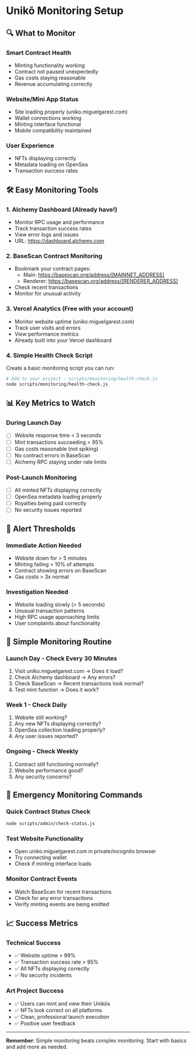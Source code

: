 # Unikō Monitoring Setup

## 🔍 What to Monitor

### **Smart Contract Health**
- Minting functionality working
- Contract not paused unexpectedly  
- Gas costs staying reasonable
- Revenue accumulating correctly

### **Website/Mini App Status**
- Site loading properly (uniko.miguelgarest.com)
- Wallet connections working
- Minting interface functional
- Mobile compatibility maintained

### **User Experience**
- NFTs displaying correctly
- Metadata loading on OpenSea
- Transaction success rates

## 🛠️ Easy Monitoring Tools

### **1. Alchemy Dashboard** (Already have!)
- Monitor RPC usage and performance
- Track transaction success rates
- View error logs and issues
- URL: https://dashboard.alchemy.com

### **2. BaseScan Contract Monitoring**
- Bookmark your contract pages:
  - Main: https://basescan.org/address/[MAINNET_ADDRESS]
  - Renderer: https://basescan.org/address/[RENDERER_ADDRESS]
- Check recent transactions
- Monitor for unusual activity

### **3. Vercel Analytics** (Free with your account)
- Monitor website uptime (uniko.miguelgarest.com)
- Track user visits and errors
- View performance metrics
- Already built into your Vercel dashboard

### **4. Simple Health Check Script**
Create a basic monitoring script you can run:

```bash
# Add to your project - scripts/monitoring/health-check.js
node scripts/monitoring/health-check.js
```

## 📊 Key Metrics to Watch

### **During Launch Day**
- [ ] Website response time < 3 seconds
- [ ] Mint transactions succeeding > 95%
- [ ] Gas costs reasonable (not spiking)
- [ ] No contract errors in BaseScan
- [ ] Alchemy RPC staying under rate limits

### **Post-Launch Monitoring**
- [ ] All minted NFTs displaying correctly
- [ ] OpenSea metadata loading properly
- [ ] Royalties being paid correctly
- [ ] No security issues reported

## 🚨 Alert Thresholds

### **Immediate Action Needed**
- Website down for > 5 minutes
- Minting failing > 10% of attempts
- Contract showing errors on BaseScan
- Gas costs > 3x normal

### **Investigation Needed**
- Website loading slowly (> 5 seconds)
- Unusual transaction patterns
- High RPC usage approaching limits
- User complaints about functionality

## 📱 Simple Monitoring Routine

### **Launch Day - Check Every 30 Minutes**
1. Visit uniko.miguelgarest.com → Does it load?
2. Check Alchemy dashboard → Any errors?
3. Check BaseScan → Recent transactions look normal?
4. Test mint function → Does it work?

### **Week 1 - Check Daily**
1. Website still working?
2. Any new NFTs displaying correctly?
3. OpenSea collection loading properly?
4. Any user issues reported?

### **Ongoing - Check Weekly**
1. Contract still functioning normally?
2. Website performance good?
3. Any security concerns?

## 🔧 Emergency Monitoring Commands

### **Quick Contract Status Check**
```bash
node scripts/admin/check-status.js
```

### **Test Website Functionality**
- Open uniko.miguelgarest.com in private/incognito browser
- Try connecting wallet
- Check if minting interface loads

### **Monitor Contract Events**
- Watch BaseScan for recent transactions
- Check for any error transactions
- Verify minting events are being emitted

## 📈 Success Metrics

### **Technical Success**
- ✅ Website uptime > 99%
- ✅ Transaction success rate > 95%
- ✅ All NFTs displaying correctly
- ✅ No security incidents

### **Art Project Success**
- ✅ Users can mint and view their Unikōs
- ✅ NFTs look correct on all platforms
- ✅ Clean, professional launch execution
- ✅ Positive user feedback

---

**Remember**: Simple monitoring beats complex monitoring. Start with basics and add more as needed. 